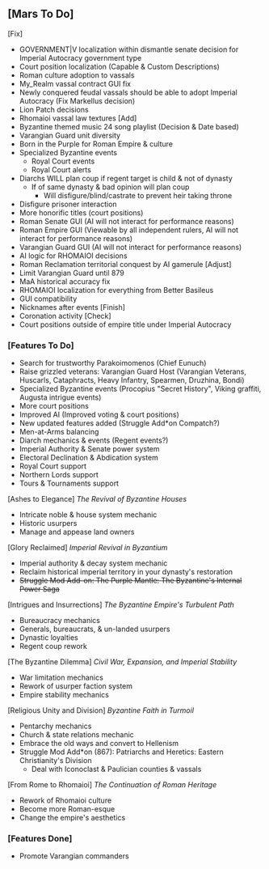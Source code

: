 ## [Mars To Do]

[Fix]
* GOVERNMENT|V localization within dismantle senate decision for Imperial Autocracy government type
* Court position localization (Capable & Custom Descriptions)
* Roman culture adoption to vassals
* My_Realm vassal contract GUI fix
* Newly conquered feudal vassals should be able to adopt Imperial Autocracy (Fix Markellus decision)
* Lion Patch decisions
* Rhomaioi vassal law textures
[Add]
* Byzantine themed music 24 song playlist (Decision & Date based)
* Varangian Guard unit diversity
* Born in the Purple for Roman Empire & culture
* Specialized Byzantine events
  * Royal Court events
  * Royal Court alerts
* Diarchs WILL plan coup if regent target is child & not of dynasty
  * If of same dynasty & bad opinion will plan coup
	* Will disfigure/blind/castrate to prevent heir taking throne
* Disfigure prisoner interaction
* More honorific titles (court positions)
* Roman Senate GUI (AI will not interact for performance reasons)
* Roman Empire GUI (Viewable by all independent rulers, AI will not interact for performance reasons)
* Varangian Guard GUI (AI will not interact for performance reasons)
* AI logic for RHOMAIOI decisions
* Roman Reclamation territorial conquest by AI gamerule
[Adjust]
* Limit Varangian Guard until 879
* MaA historical accuracy fix
* RHOMAIOI localization for everything from Better Basileus
* GUI compatibility 
* Nicknames after events
[Finish]
* Coronation activity
[Check]
* Court positions outside of empire title under Imperial Autocracy

### [Features To Do]
* Search for trustworthy Parakoimomenos (Chief Eunuch)
* Raise grizzled veterans: Varangian Guard Host (Varangian Veterans, Huscarls, Cataphracts, Heavy Infantry, Spearmen, Druzhina, Bondi)
* Specialized Byzantine events (Procopius "Secret History", Viking graffiti, Augusta intrigue events)
* More court positions
* Improved AI (Improved voting & court positions)
* New updated features added (Struggle Add*on Compatch?)
* Men-at-Arms balancing
* Diarch mechanics & events (Regent events?)
* Imperial Authority & Senate power system
* Electoral Declination & Abdication system
* Royal Court support
* Northern Lords support
* Tours & Tournaments support

[Ashes to Elegance] _The Revival of Byzantine Houses_
* Intricate noble & house system mechanic
* Historic usurpers
* Manage and appease land owners

[Glory Reclaimed] _Imperial Revival in Byzantium_
* Imperial authority & decay system mechanic
* Reclaim historical imperial territory in your dynasty's restoration
* ~~Struggle Mod Add-on: The Purple Mantle: The Byzantine's Internal Power Saga~~

[Intrigues and Insurrections] _The Byzantine Empire's Turbulent Path_
* Bureaucracy mechanics
* Generals, bureaucrats, & un-landed usurpers
* Dynastic loyalties
* Regent coup rework

[The Byzantine Dilemma] _Civil War, Expansion, and Imperial Stability_
* War limitation mechanics
* Rework of usurper faction system
* Empire stability mechanics

[Religious Unity and Division] _Byzantine Faith in Turmoil_
* Pentarchy mechanics
* Church & state relations mechanic
* Embrace the old ways and convert to Hellenism
* Struggle Mod Add*on (867): Patriarchs and Heretics: Eastern Christianity's Division
	* Deal with Iconoclast & Paulician counties & vassals
	
[From Rome to Rhomaioi] _The Continuation of Roman Heritage_
* Rework of Rhomaioi culture
* Become more Roman-esque
* Change the empire's aesthetics

### [Features Done]
* Promote Varangian commanders